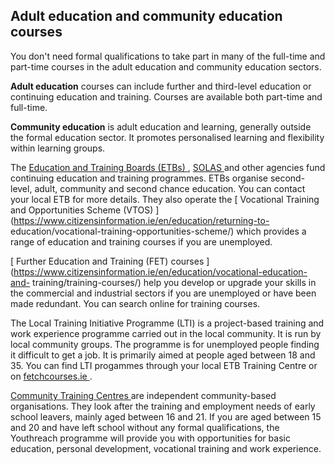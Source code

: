 ##  Adult education and community education courses

You don't need formal qualifications to take part in many of the full-time and
part-time courses in the adult education and community education sectors.

**Adult education** courses can include further and third-level education or
continuing education and training. Courses are available both part-time and
full-time.

**Community education** is adult education and learning, generally outside the
formal education sector. It promotes personalised learning and flexibility
within learning groups.

The [ Education and Training Boards (ETBs) ](http://www.etbi.ie/) , [ SOLAS
](http://www.solas.ie/) and other agencies fund continuing education and
training programmes. ETBs organise second-level, adult, community and second
chance education. You can contact your local ETB for more details. They also
operate the [ Vocational Training and Opportunities Scheme (VTOS)
](https://www.citizensinformation.ie/en/education/returning-to-
education/vocational-training-opportunities-scheme/) which provides a range of
education and training courses if you are unemployed.

[ Further Education and Training (FET) courses
](https://www.citizensinformation.ie/en/education/vocational-education-and-
training/training-courses/) help you develop or upgrade your skills in the
commercial and industrial sectors if you are unemployed or have been made
redundant. You can search online for training courses.

The Local Training Initiative Programme (LTI) is a project-based training and
work experience programme carried out in the local community. It is run by
local community groups. The programme is for unemployed people finding it
difficult to get a job. It is primarily aimed at people aged between 18 and
35. You can find LTI progammes through your local ETB Training Centre or on [
fetchcourses.ie ](http://www.fetchcourses.ie/) .

[ Community Training Centres ](http://www.iacto.ie/learners/ctcs/) are
independent community-based organisations. They look after the training and
employment needs of early school leavers, mainly aged between 16 and 21. If
you are aged between 15 and 20 and have left school without any formal
qualifications, the Youthreach programme will provide you with opportunities
for basic education, personal development, vocational training and work
experience.
